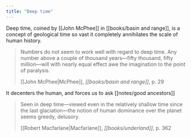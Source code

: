 ```yaml
---
title: "Deep time"
---
```


Deep time, coined by [[John McPhee]] in [[books/basin and range]], is a concept of geological time so vast it completely annihilates the scale of human history.

> Numbers do not seem to work well with regard to deep time. Any number above a couple of thousand years—fifty thousand, fifty million—will with nearly equal effect awe the imagination to the point of paralysis. 
> 
> [[John McPhee|McPhee]], *[[books/basin and range]]*, p. 29


It decenters the human, and forces us to ask [[notes/good ancestors]]

> Seen in deep time—viewed even in the relatively shallow time since the last glaciation—the notion of human dominance over the planet seems greedy, delusory.
> 
> [[Robert Macfarlane|Macfarlane]], *[[books/underland]]*, p. 362
